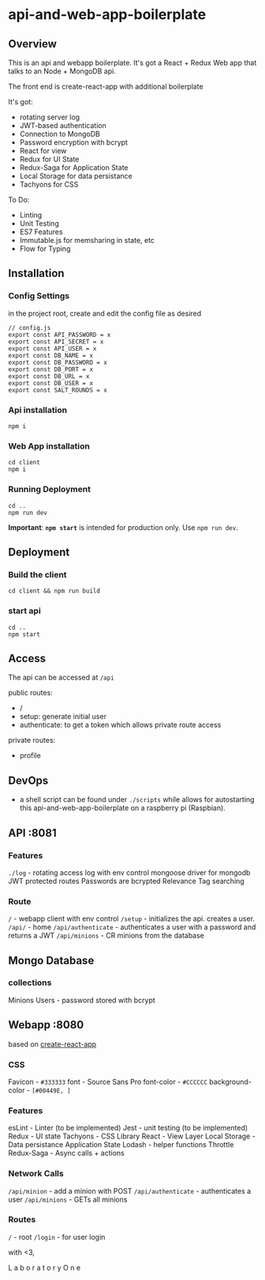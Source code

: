 # api-and-web-app-boilerplate
## Overview

This is an api and webapp boilerplate. It's got a React + Redux Web app that talks to an Node + MongoDB api.

The front end is create-react-app with additional boilerplate

It's got:
- rotating server log
- JWT-based authentication
- Connection to MongoDB 
- Password encryption with bcrypt
- React for view
- Redux for UI State
- Redux-Saga for Application State
- Local Storage for data persistance
- Tachyons for CSS

To Do:
- Linting
- Unit Testing
- ES7 Features
- Immutable.js for memsharing in state, etc
- Flow for Typing

## Installation

### Config Settings
in the project root, create and edit the config file as desired

```
// config.js
export const API_PASSWORD = x
export const API_SECRET = x
export const API_USER = x
export const DB_NAME = x
export const DB_PASSWORD = x
export const DB_PORT = x
export const DB_URL = x
export const DB_USER = x
export const SALT_ROUNDS = x
```

### Api installation
```
npm i
```

### Web App installation
```
cd client
npm i
```

### Running Deployment
```
cd ..
npm run dev
```

**Important**: **`npm start`** is intended for production only. Use `npm run dev`.

## Deployment

### Build the client
```
cd client && npm run build
```

### start api
```
cd ..
npm start
```

## Access
The api can be accessed at `/api`

public routes:
- /
- setup: generate initial user
- authenticate: to get a token which allows private route access

private routes:
- profile

## DevOps
- a shell script can be found under `./scripts` while allows for autostarting this api-and-web-app-boilerplate on a raspberry pi (Raspbian). 

## API :8081
### Features
`./log` - rotating access log with env control
mongoose driver for mongodb
JWT protected routes
Passwords are bcrypted
Relevance Tag searching

### Route
`/` - webapp client with env control
`/setup` - initializes the api. creates a user.
`/api/` - home
`/api/authenticate` - authenticates a user with a password and returns a JWT
`/api/minions` -  CR minions from the database

## Mongo Database

### collections
Minions
Users - password stored with bcrypt

## Webapp :8080
based on [create-react-app](https://github.com/facebookincubator/create-react-app)

### CSS
Favicon - `#333333`
font - Source Sans Pro
font-color - `#CCCCCC`
background-color - `[#00449E, ]`

### Features
esLint - Linter (to be implemented)
Jest - unit testing (to be implemented)
Redux - UI state
Tachyons - CSS Library
React - View Layer
Local Storage - Data persistance
    Application State
Lodash - helper functions
    Throttle
Redux-Saga - Async calls + actions

### Network Calls
`/api/minion` - add a minion with POST
`/api/authenticate` - authenticates a user
`/api/minions` - GETs all minions

### Routes
`/` - root
`/login` - for user login

with <3,


L a b o r a t o r y O n e